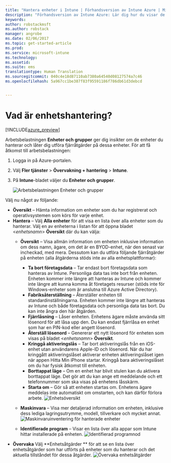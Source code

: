 ```yaml
---
title: "Hantera enheter i Intune | Förhandsversion av Intune Azure | Microsoft Docs"
description: "Förhandsversion av Intune Azure: Lär dig hur du visar de enheter som du hanterar med Intune och utför olika åtgärder på dem."
keywords: 
author: robstackmsft
ms.author: robstack
manager: angrobe
ms.date: 02/06/2017
ms.topic: get-started-article
ms.prod: 
ms.service: microsoft-intune
ms.technology: 
ms.assetid: 
ms.suite: ems
translationtype: Human Translation
ms.sourcegitcommit: 040c4e18d87110ab7380a64540d08127574a7c46
ms.openlocfilehash: 5a967cc1be387f83f95591186f786db61d3debcd


---
```


# <a name="what-is-device-management"></a>Vad är enhetshantering? 


[!INCLUDE[azure_preview](../includes/azure_preview.md)]

Arbetsbelastningen **Enheter och grupper** ger dig insikter om de enheter du hanterar och låter dig utföra fjärråtgärder på dessa enheter. För att få åtkomst till arbetsbelastningen:

1. Logga in på Azure-portalen.
2. Välj **Fler tjänster** > **Övervakning + hantering** > **Intune**.
3. På **Intune**-bladet väljer du **Enheter och grupper**.

    ![Arbetsbelastningen Enheter och grupper](./media/devices-and-groups-workload.png)

Välj nu något av följande:

- **Översikt** – Hämta information om enheter som du har registrerat och operativsystemen som körs för varje enhet.
- **Hantera** – Välj **Alla enheter** för att visa en lista över alla enheter som du hanterar.
    Välj en av enheterna i listan för att öppna bladet <*enhetsnamn*> **Översikt** där du kan välja:
    - **Översikt** – Visa allmän information om enheten inklusive information om dess namn, ägare, om det är en BYOD-enhet, när den senast var incheckad, med mera. Dessutom kan du utföra följande fjärråtgärder på enheten (alla åtgärderna stöds inte av alla enhetsplattformar):
        - **Ta bort företagsdata** – Tar endast bort företagsdata som hanteras av Intune. Personliga data tas inte bort från enheten. Enheten kommer inte längre att hanteras av Intune och kommer inte längre att kunna komma åt företagets resurser (stöds inte för Windows-enheter som är anslutna till Azure Active Directory).
        - **Fabriksåterställning** – Återställer enheten till standardinställningarna. Enheten kommer inte längre att hanteras av Intune och både företagsdata och personliga data tas bort. Du kan inte ångra den här åtgärden.
        - **Fjärrlåsning** – Låser enheten. Enhetens ägare måste använda sitt lösenord för att låsa upp den. Du kan endast fjärrlåsa en enhet som har en PIN-kod eller angett lösenord.
        - **Återställ lösenord** – Genererar ett nytt lösenord för enheten som visas på bladet <*enhetsnamn*> **Översikt**.
        - **Kringgå aktiveringslås** – Tar bort aktiveringslås från en iOS-enhet utan användarens Apple-ID och lösenord. När du har kringgått aktiveringslåset aktiverar enheten aktiveringslåset igen när appen Hitta Min iPhone startar. Kringgå bara aktiveringslåset om du har fysisk åtkomst till enheten.
        - **Borttappat läge** – Om en enhet har blivit stulen kan du aktivera borttappat läge. Det gör att du kan ange ett meddelande och ett telefonnummer som ska visas på enhetens låsskärm.
        - **Starta om** – Gör så att enheten startas om. Enhetens ägare meddelas inte automatiskt om omstarten, och kan därför förlora arbete.
        ![Enhetsöversikt](http://i.imgur.com/4Rx4VXm.png)
        
    - **Maskinvara** – Visa mer detaljerad information om enheten, inklusive dess lediga lagringsutrymme, modell, tillverkare och mycket annat.
    ![Maskinvaruinventering för hanterade enheter](./media/hardware-inventory.png)
    - **Identifierade program** – Visar en lista över alla appar som Intune hittar installerade på enheten.
    ![Identifierad programnod](./media/detected-applications.png)
- **Övervaka** Välj **Enhetsåtgärder ** för att se en lista över enhetsåtgärder som har utförts på enheter som du hanterar och det aktuella tillståndet för dessa åtgärder.
![Övervaka enhetsåtgärder](./media/monitor-device-actions.png)



<!--HONumber=Feb17_HO1-->


